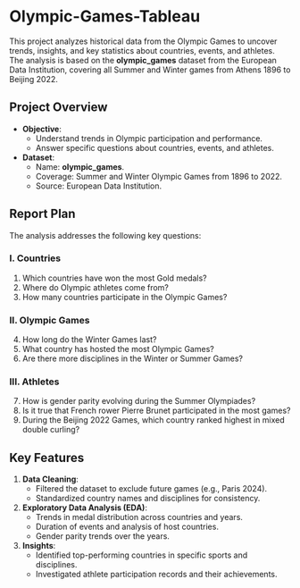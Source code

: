 # Olympic-Games-Tableau
This project analyzes historical data from the Olympic Games to uncover trends, insights, and key statistics about countries, events, and athletes. The analysis is based on the **olympic_games** dataset from the European Data Institution, covering all Summer and Winter games from Athens 1896 to Beijing 2022.

## Project Overview
- **Objective**:
  - Understand trends in Olympic participation and performance.
  - Answer specific questions about countries, events, and athletes.
- **Dataset**:
  - Name: **olympic_games**.
  - Coverage: Summer and Winter Olympic Games from 1896 to 2022.
  - Source: European Data Institution.

## Report Plan
The analysis addresses the following key questions:

### I. Countries
1. Which countries have won the most Gold medals?
2. Where do Olympic athletes come from?
3. How many countries participate in the Olympic Games?

### II. Olympic Games
4. How long do the Winter Games last?
5. What country has hosted the most Olympic Games?
6. Are there more disciplines in the Winter or Summer Games?

### III. Athletes
7. How is gender parity evolving during the Summer Olympiades?
8. Is it true that French rower Pierre Brunet participated in the most games?
9. During the Beijing 2022 Games, which country ranked highest in mixed double curling?

## Key Features
1. **Data Cleaning**:
   - Filtered the dataset to exclude future games (e.g., Paris 2024).
   - Standardized country names and disciplines for consistency.
2. **Exploratory Data Analysis (EDA)**:
   - Trends in medal distribution across countries and years.
   - Duration of events and analysis of host countries.
   - Gender parity trends over the years.
3. **Insights**:
   - Identified top-performing countries in specific sports and disciplines.
   - Investigated athlete participation records and their achievements.
